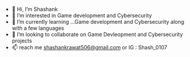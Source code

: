 - 👋 Hi, I’m Shashank
- 👀 I’m interested in Game development and Cybersecurity
- 🌱 I’m currently learning ...Game development and Cybersecurity along with a few languages 
- 💞️ I’m looking to collaborate on Game Devleopment and Cybersecurity projects
- 📫 reach me shashankrawat506@gmail.com or IG : Shash_0107 

<!---
shashank-afk/shashank-afk is a ✨ special ✨ repository because its `README.md` (this file) appears on your GitHub profile.
You can click the Preview link to take a look at your changes.
--->
